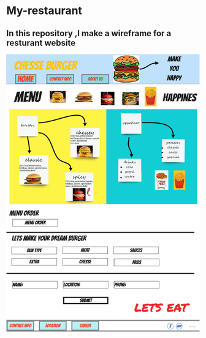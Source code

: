 # My-restaurant
## In this repository ,I make a wireframe for a resturant website 
![image info](img/wireframe.jpg)

